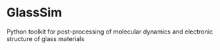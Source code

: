 # GlassSim
Python toolkit for post-processing of molecular dynamics and electronic structure of glass materials
